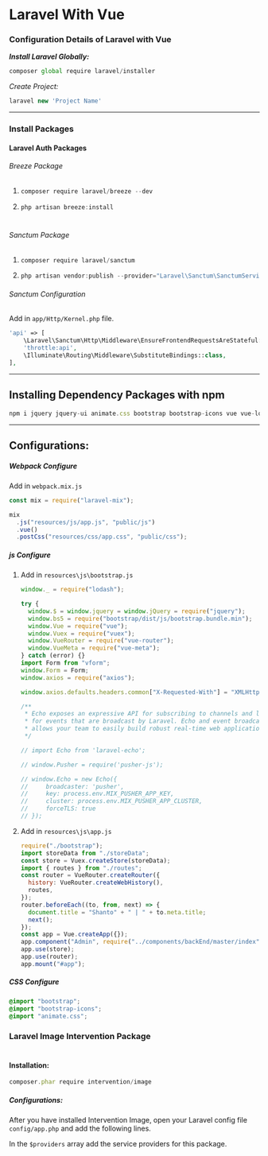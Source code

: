 # Laravel With Vue

### Configuration Details of Laravel with Vue

**_Install Laravel Globally:_**

```js
composer global require laravel/installer
```

_Create Project:_

```js
laravel new 'Project Name'
```

---

<h3>Install Packages</h3>
<h4>Laravel Auth Packages</h4>
<h6>Breeze Package</h6>
<ol>
<li>

```js
composer require laravel/breeze --dev
```

</li>
<li>

```cs
php artisan breeze:install
```

</li>
</ol>

#

<h6>Sanctum Package</h6>

<ol>
<li>

```js
composer require laravel/sanctum
```

</li>
<li>

```js
php artisan vendor:publish --provider="Laravel\Sanctum\SanctumServiceProvider"
```

</li>
</ol>
<h6>Sanctum Configuration</h6>
<p>Add in <code>app/Http/Kernel.php</code> file.</p>

```php
'api' => [
    \Laravel\Sanctum\Http\Middleware\EnsureFrontendRequestsAreStateful::class,
    'throttle:api',
    \Illuminate\Routing\Middleware\SubstituteBindings::class,
],
```

<hr/>
<h2>Installing Dependency Packages with npm</h2>

```js
npm i jquery jquery-ui animate.css bootstrap bootstrap-icons vue vue-loader vue-router vuex vform vue-meta dotenv && npm i && npm run dev
```

<hr/>

<h2>Configurations:</h2>

<h5>Webpack Configure</h5>
<span>Add in <code>webpack.mix.js</code></span>

```js
const mix = require("laravel-mix");

mix
  .js("resources/js/app.js", "public/js")
  .vue()
  .postCss("resources/css/app.css", "public/css");
```

<h5>js Configure</h5>

<ol>
<li>
<span>Add in <code>resources\js\bootstrap.js</code></span>

```js
window._ = require("lodash");

try {
  window.$ = window.jquery = window.jQuery = require("jquery");
  window.bs5 = require("bootstrap/dist/js/bootstrap.bundle.min");
  window.Vue = require("vue");
  window.Vuex = require("vuex");
  window.VueRouter = require("vue-router");
  window.VueMeta = require("vue-meta");
} catch (error) {}
import Form from "vform";
window.Form = Form;
window.axios = require("axios");

window.axios.defaults.headers.common["X-Requested-With"] = "XMLHttpRequest";

/**
 * Echo exposes an expressive API for subscribing to channels and listening
 * for events that are broadcast by Laravel. Echo and event broadcasting
 * allows your team to easily build robust real-time web applications.
 */

// import Echo from 'laravel-echo';

// window.Pusher = require('pusher-js');

// window.Echo = new Echo({
//     broadcaster: 'pusher',
//     key: process.env.MIX_PUSHER_APP_KEY,
//     cluster: process.env.MIX_PUSHER_APP_CLUSTER,
//     forceTLS: true
// });
```

</li>

<li>
<span>Add in <code>resources\js\app.js</code></span>

```js
require("./bootstrap");
import storeData from "./storeData";
const store = Vuex.createStore(storeData);
import { routes } from "./routes";
const router = VueRouter.createRouter({
  history: VueRouter.createWebHistory(),
  routes,
});
router.beforeEach((to, from, next) => {
  document.title = "Shanto" + " | " + to.meta.title;
  next();
});
const app = Vue.createApp({});
app.component("Admin", require("../components/backEnd/master/index").default);
app.use(store);
app.use(router);
app.mount("#app");
```

</li>
</ol>

<h5>CSS Configure</h5>

```css
@import "bootstrap";
@import "bootstrap-icons";
@import "animate.css";
```

<h3>Laravel Image Intervention Package</h3>

#

<h4>Installation:</h4>

```js
composer.phar require intervention/image
```

<h5>Configurations:</h5>

<p>After you have installed Intervention Image, open your Laravel config file <code>config/app.php</code> and add the following lines.</p>
<p>In the <code>$providers</code> array add the service providers for this package.</p>